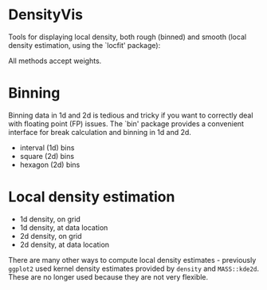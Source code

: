 # DensityVis

Tools for displaying local density, both rough (binned) and smooth (local density estimation, using the `locfit' package):

All methods accept weights.

# Binning

Binning data in 1d and 2d is tedious and tricky if you want to correctly deal with floating point (FP) issues. The `bin' package provides a convenient interface for break calculation and binning in 1d and 2d.

* interval (1d) bins
* square (2d) bins
* hexagon (2d) bins

# Local density estimation

* 1d density, on grid 
* 1d density, at data location
* 2d density, on grid
* 2d density, at data location

There are many other ways to compute local density estimates - previously `ggplot2` used kernel density estimates provided by `density` and `MASS::kde2d`. These are no longer used because they are not very flexible.
